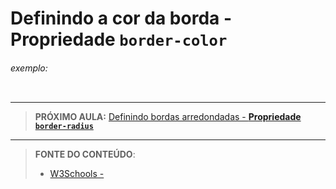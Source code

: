 # Definindo a cor da borda - Propriedade `border-color`





###### exemplo:

``` css
```





***

> **PRÓXIMO AULA:** [Definindo bordas arredondadas - **Propriedade `border-radius`**](../4.4-border-radius)

***


> **FONTE DO CONTEÚDO**:
>
> - [W3Schools - ]()
